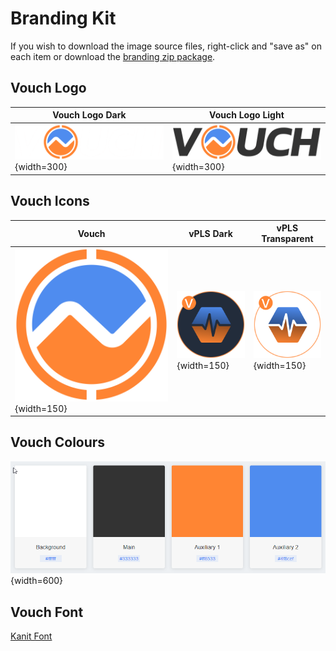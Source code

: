 # Branding Kit

If you wish to download the image source files, right-click and "save as" on each item or download the [branding zip package](/public/downloads/branding/vouch_branding.zip).

## Vouch Logo

| Vouch Logo Dark | Vouch Logo Light |
| --- | --- |
|![Vouch Logo ](/public/downloads/branding/VouchFullDark.png){width=300} |![Vouch Logo ](/public/downloads/branding/VouchFullLight.png){width=300} |

## Vouch Icons

| Vouch| vPLS Dark | vPLS Transparent |
| --- | --- | --- |
|![Vouch Logo Icon](/public/downloads/branding/VouchLogoT.svg){width=150} |![vPLS Token Icon](/public/downloads/branding/vPLS.svg){width=150} |![vPLS Token Icon](/public/downloads/branding/vPLS_trans.svg){width=150}|

## Vouch Colours

![Vouch Colours](/public/downloads/branding/Colours.png){width=600}



## Vouch Font
[Kanit Font](/public/downloads/branding/Kanit.ttf)








